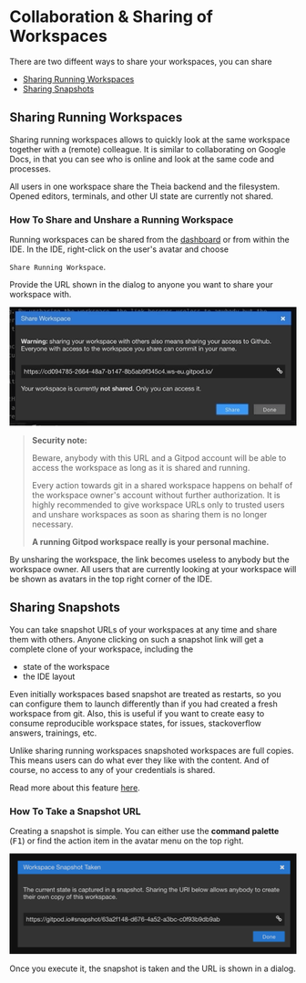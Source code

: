 # Collaboration & Sharing of Workspaces

There are two diffeent ways to share your workspaces, you can share

 - [Sharing Running Workspaces](#sharing-running-workspaces)
 - [Sharing Snapshots](#sharing-snapshots)

## Sharing Running Workspaces

Sharing running workspaces allows to quickly look at the same workspace together with a (remote) colleague.
It is similar to collaborating on Google Docs, in that you can see who is online and look at the same code and processes.

All users in one workspace share the Theia backend and the filesystem. Opened editors, terminals,
and other UI state are currently not shared.

### How To Share and Unshare a Running Workspace

Running workspaces can be shared from the [dashboard](/docs/60_dashboard/) or from within the IDE. In the IDE,
right-click on the user's avatar and choose

`Share Running Workspace`.

Provide the URL shown in the dialog to
anyone you want to share your workspace with.

![](./images/share-running-ws.gif)

> **Security note:**
>
> Beware, anybody with this URL and a Gitpod account will be able to access the workspace as long as
it is shared and running.
>
> Every action towards git in a shared workspace happens on behalf of the workspace owner's account without further authorization. It is highly recommended to give workspace URLs only to
trusted users and unshare workspaces as soon as sharing them is no longer necessary.
>
> **A running Gitpod workspace really is your personal machine.**

By unsharing the workspace, the link becomes useless to anybody but the
workspace owner. All users that are currently looking at your workspace will be shown as avatars in
the top right corner of the IDE.

## Sharing Snapshots

You can take snapshot URLs of your workspaces at any time and share them with others.
Anyone clicking on such a snapshot link will get a complete clone of your workspace, including the
 - state of the workspace
 - the IDE layout

Even initially workspaces based snapshot are treated as restarts, so you can configure them to launch
differently than if you had created a fresh workspace from git. Also, this is useful if you want to create
 easy to consume reproducible workspace states, for issues, stackoverflow answers, trainings, etc.

Unlike sharing running workspaces snapshoted workspaces are full copies. This means users can do what ever
they like with the content. And of course, no access to any of your credentials is shared.

Read more about this feature [here](/blog/workspace-snapshots).

### How To Take a Snapshot URL

Creating a snapshot is simple. You can either use the __command palette__ (<kbd>F1</kbd>) or find the action item in
the avatar menu on the top right.

![](./images/share-snapshot.png)

Once you execute it, the snapshot is taken and the URL is shown in a dialog.
